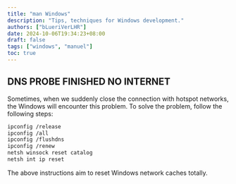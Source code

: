 ```yaml
---
title: "man Windows"
description: "Tips, techniques for Windows development."
authors: ["bLueriVerLHR"]
date: 2024-10-06T19:34:23+08:00
draft: false
tags: ["windows", "manuel"]
toc: true
---
```


## DNS PROBE FINISHED NO INTERNET

Sometimes, when we suddenly close the connection with hotspot networks, the Windows will encounter this problem.
To solve the problem, follow the following steps:

``` sh
ipconfig /release
ipconfig /all
ipconfig /flushdns
ipconfig /renew
netsh winsock reset catalog
netsh int ip reset
```

The above instructions aim to reset Windows network caches totally.